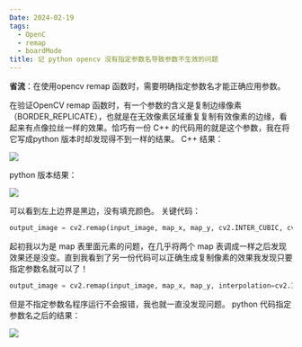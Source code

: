```yaml
---
Date: 2024-02-19
tags:
  - OpenC
  - remap
  - boardMode
title: 记 python opencv 没有指定参数名导致参数不生效的问题
---
```


**省流**：在使用opencv remap 函数时，需要明确指定参数名才能正确应用参数。

在验证OpenCV remap 函数时，有一个参数的含义是复制边缘像素（BORDER_REPLICATE），也就是在无效像素区域重复复制有效像素的边缘，看起来有点像拉丝一样的效果。恰巧有一份 C++ 的代码用的就是这个参数，我在将它写成python 版本时却发现得不到一样的结果。
C++ 结果：

![](https://codesimple-blog-images.oss-cn-hangzhou.aliyuncs.com/other/_image/boardMode_1.jpg)

python 版本结果：

![](https://codesimple-blog-images.oss-cn-hangzhou.aliyuncs.com/other/_image/boardMode_0.jpg)

可以看到左上边界是黑边，没有填充颜色。
关键代码：

```python
output_image = cv2.remap(input_image, map_x, map_y, cv2.INTER_CUBIC, cv2.BORDER_REPLICATE)  
```

起初我以为是 map 表里面元素的问题，在几乎将两个 map 表调成一样之后发现效果还是没变。直到我看到了另一份代码可以正确生成复制像素的效果我发现只要指定参数名就可以了！

```python
output_image = cv2.remap(input_image, map_x, map_y, interpolation=cv2.INTER_CUBIC, borderMode=cv2.BORDER_REPLICATE)
```

但是不指定参数名程序运行不会报错，我也就一直没发现问题。
python 代码指定参数名之后的结果：

![](https://codesimple-blog-images.oss-cn-hangzhou.aliyuncs.com/other/_image/boardMode_1.jpg)
